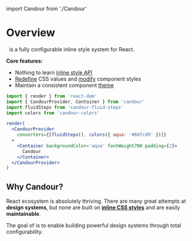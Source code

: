 import Candour from './Candour'

# Overview

 <Candour marginLeft={-.2} /> is a fully configurable inline style system
for React.

**Core features:**
- Nothing to learn [inline style API](/docs/style-props/usage)
- [Redefine](/docs/converters/overview) CSS values and
[modify](/docs/theme/modifiers) component styles
- Maintain a consistent component [theme](/docs/theme/base)

```jsx sandbox
import { render } from 'react-dom'
import { CandourProvider, Container } from 'candour'
import fluidSteps from 'candour-fluid-steps'
import colors from 'candour-colors'

render(
  <CandourProvider
    converters={[fluidSteps(), colors({ aqua: '#66fcd9' })]}
  >
    <Container backgroundColor='aqua' fontWeight700 padding={2}>
      Candour
    </Container>
  </CandourProvider>
)
```

## Why Candour?

React ecosystem is absolutely thriving. There are many great attempts at
**design systems**, but none are built on
[**inline CSS styles**](/docs/style-props/why-inline-styles) and are
easily **maintainable**.

The goal of <Candour /> is to enable building powerful design systems through
total configurability.
